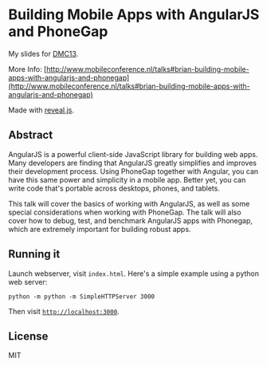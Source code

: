 # Building Mobile Apps with AngularJS and PhoneGap

My slides for [DMC13](http://www.mobileconference.nl/).

More Info: [http://www.mobileconference.nl/talks#brian-building-mobile-apps-with-angularjs-and-phonegap](http://www.mobileconference.nl/talks#brian-building-mobile-apps-with-angularjs-and-phonegap)

Made with [reveal.js](https://github.com/hakimel/reveal.js).


## Abstract

AngularJS is a powerful client-side JavaScript library for building web apps. Many developers are finding that AngularJS greatly simplifies and improves their development process. Using PhoneGap together with Angular, you can have this same power and simplicity in a mobile app. Better yet, you can write code that's portable across desktops, phones, and tablets.

This talk will cover the basics of working with AngularJS, as well as some special considerations when working with PhoneGap. The talk will also cover how to debug, test, and benchmark AngularJS apps with Phonegap, which are extremely important for building robust apps.


## Running it

Launch webserver, visit `index.html`.
Here's a simple example using a python web server:

```shell
python -m python -m SimpleHTTPServer 3000
```

Then visit [`http://localhost:3000`](http://localhost:3000).


## License
MIT
